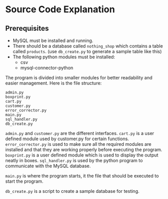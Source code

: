 # Source Code Explanation

## Prerequisites

- MySQL must be installed and running.
- There should be a database called `nothing_shop` which contains a table called `products`. (use `db_create.py` to generate a sample table like this)
- The following python modules must be installed:
    - csv
    - mysql-connector-python


The program is divided into smaller modules for better readability and easier management.
Here is the file structure:

```
admin.py
boxprint.py
cart.py
customer.py
error_corrector.py
main.py
sql_handler.py
db_create.py
```

`admin.py` and `customer.py` are the different interfaces. `cart.py` is a user defined module used by customer.py for certain functions. `error_corrector.py` is used to make sure all the required modules are installed and that they are working properly before executing the program. `boxprint.py` is a user defined module which is used to display the output neatly in boxes. `sql_handler.py` is used by the python program to communicate with the MySQL database.

`main.py` is where the program starts, it the file that should be executed to start the program.

`db_create.py` is a script to create a sample database for testing.